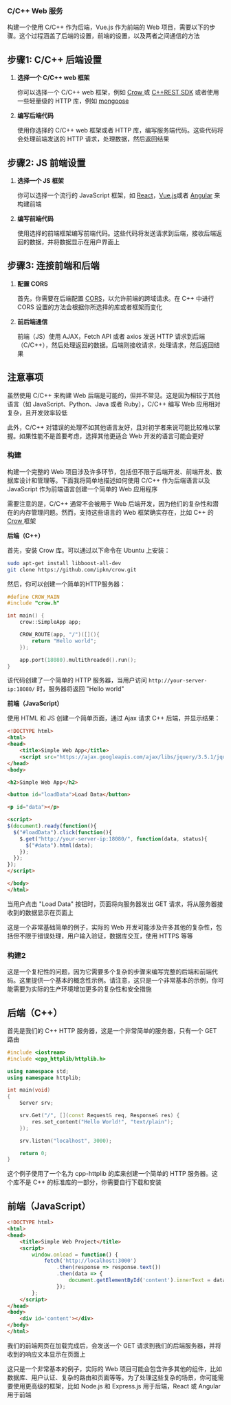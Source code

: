 ### C/C++ Web 服务

构建一个使用 C/C++ 作为后端，Vue.js 作为前端的 Web 项目，需要以下的步骤。这个过程涵盖了后端的设置，前端的设置，以及两者之间通信的方法

## 步骤1: C/C++ 后端设置  

1. **选择一个 C/C++ web 框架**  

   你可以选择一个 C/C++ web 框架，例如 [Crow ](https://github.com/ipkn/crow)或 [C++REST SDK](https://github.com/microsoft/cpprestsdk) 或者使用一些轻量级的 HTTP 库，例如 [mongoose](https://github.com/cesanta/mongoose)  

2. **编写后端代码**

   使用你选择的 C/C++ web 框架或者 HTTP 库，编写服务端代码。这些代码将会处理前端发送的 HTTP 请求，处理数据，然后返回结果  

## 步骤2: JS 前端设置

1. **选择一个 JS 框架**

   你可以选择一个流行的 JavaScript 框架，如 [React](https://reactjs.org/)，[Vue.js](https://vuejs.org/)或者 [Angular](https://angular.io/) 来构建前端

2. **编写前端代码**

   使用选择的前端框架编写前端代码。这些代码将发送请求到后端，接收后端返回的数据，并将数据显示在用户界面上

## 步骤3: 连接前端和后端

1. **配置 CORS**

   首先，你需要在后端配置 [CORS](https://developer.mozilla.org/zh-CN/docs/Web/HTTP/CORS)，以允许前端的跨域请求。在 C++ 中进行 CORS 设置的方法会根据你所选择的库或者框架而变化

2. **前后端通信**

   前端（JS）使用 AJAX，Fetch API 或者 axios 发送 HTTP 请求到后端（C/C++），然后处理返回的数据。后端则接收请求，处理请求，然后返回结果

## 注意事项

虽然使用 C/C++ 来构建 Web 后端是可能的，但并不常见。这是因为相较于其他语言（如 JavaScript、Python、Java 或者 Ruby），C/C++ 编写 Web 应用相对复杂，且开发效率较低

此外，C/C++ 对错误的处理不如其他语言友好，且对初学者来说可能比较难以掌握。如果性能不是首要考虑，选择其他更适合 Web 开发的语言可能会更好

### 构建

构建一个完整的 Web 项目涉及许多环节，包括但不限于后端开发、前端开发、数据库设计和管理等。下面我将简单地描述如何使用 C/C++ 作为后端语言以及 JavaScript 作为前端语言创建一个简单的 Web 应用程序

需要注意的是，C/C++ 通常不会被用于 Web 后端开发，因为他们的复杂性和潜在的内存管理问题。然而，支持这些语言的 Web 框架确实存在，比如 C++ 的 [Crow ](https://github.com/ipkn/crow)框架

**后端（C++）**

首先，安装 Crow 库。可以通过以下命令在 Ubuntu 上安装：

```bash
sudo apt-get install libboost-all-dev
git clone https://github.com/ipkn/crow.git
```

然后，你可以创建一个简单的HTTP服务器：

```c++
#define CROW_MAIN
#include "crow.h"

int main() {
    crow::SimpleApp app;

    CROW_ROUTE(app, "/")([](){
        return "Hello world";
    });

    app.port(18080).multithreaded().run();
}
```

该代码创建了一个简单的 HTTP 服务器，当用户访问 `http://your-server-ip:18080/` 时，服务器将返回 "Hello world"

**前端（JavaScript）**

使用 HTML 和 JS 创建一个简单页面，通过 Ajax 请求 C++ 后端，并显示结果：

```html
<!DOCTYPE html>
<html>
<head>
    <title>Simple Web App</title>
    <script src="https://ajax.googleapis.com/ajax/libs/jquery/3.5.1/jquery.min.js"></script>
</head>
<body>

<h2>Simple Web App</h2>

<button id="loadData">Load Data</button>

<p id="data"></p>

<script>
$(document).ready(function(){
  $("#loadData").click(function(){
    $.get("http://your-server-ip:18080/", function(data, status){
      $("#data").html(data);
    });
  });
});
</script>

</body>
</html>
```

当用户点击 "Load Data" 按钮时，页面将向服务器发出 GET 请求，将从服务器接收到的数据显示在页面上

这是一个非常基础简单的例子，实际的 Web 开发可能涉及许多其他的复杂性，包括但不限于错误处理，用户输入验证，数据库交互，使用 HTTPS 等等

### 构建2

这是一个复杞性的问题，因为它需要多个复杂的步骤来编写完整的后端和前端代码。这里提供一个基本的概念性示例。请注意，这只是一个非常基本的示例，你可能需要为实际的生产环境增加更多的复杂性和安全措施

## 后端（C++）

首先是我们的 C++ HTTP 服务器，这是一个非常简单的服务器，只有一个 GET 路由

```cpp
#include <iostream>
#include <cpp_httplib/httplib.h>

using namespace std;
using namespace httplib;

int main(void)
{
    Server srv;

    srv.Get("/", [](const Request& req, Response& res) {
        res.set_content("Hello World!", "text/plain");
    });

    srv.listen("localhost", 3000);

    return 0;
}
```

这个例子使用了一个名为 cpp-httplib 的库来创建一个简单的 HTTP 服务器。这个库不是 C++ 的标准库的一部分，你需要自行下载和安装

## 前端（JavaScript）

```html
<!DOCTYPE html>
<html>
<head>
    <title>Simple Web Project</title>
    <script>
        window.onload = function() {
            fetch('http://localhost:3000')
                .then(response => response.text())
                .then(data => {
                    document.getElementById('content').innerText = data;
                });
        };
    </script>
</head>
<body>
    <div id='content'></div>
</body>
</html>
```

我们的前端网页在加载完成后，会发送一个 GET 请求到我们的后端服务器，并将收到的响应文本显示在页面上

这只是一个非常基本的例子，实际的 Web 项目可能会包含许多其他的组件，比如数据库、用户认证、复杂的路由和页面等等。为了处理这些复杂的场景，你可能需要使用更高级的框架，比如 Node.js 和 Express.js 用于后端，React 或 Angular 用于前端